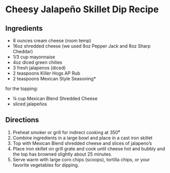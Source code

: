# Cheesy Jalapeño Skillet Dip Recipe

## Ingredients

* 8 ounces cream cheese (room temp)
* 16oz shredded cheese      (we used 8oz Pepper Jack and 8oz Sharp Cheddar) 
* 1/3 cup mayonnaise
* 4oz diced green chilies
* 3 fresh jalapenos (diced)
* 2 teaspoons Killer Hogs AP Rub 
* 2 teaspoons Mexican Style Seasoning*

for the topping: 
* ¼ cup Mexican Blend Shredded Cheese 
* sliced jalapeños

## Directions

1. Preheat smoker or grill for indirect cooking at 350⁰
2. Combine ingredients in a large bowl and place in a cast iron skillet
3. Top with Mexican Blend shredded cheese and slices of jalapeno’s
4. Place iron skillet on grill grate and cook until cheese hot and bubbly and the top has browned
slightly about 25 minutes.
5. Serve warm with large corn chips (scoops), tortilla chips, or your favorite vegetables for dipping.
